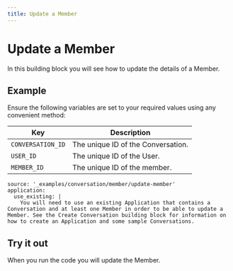 ```yaml
---
title: Update a Member
---
```


# Update a Member

In this building block you will see how to update the details of a Member.

## Example

Ensure the following variables are set to your required values using any convenient method:

Key | Description
-- | --
`CONVERSATION_ID` | The unique ID of the Conversation.
`USER_ID` | The unique ID of the User.
`MEMBER_ID` | The unique ID of the member.

```building_blocks
source: '_examples/conversation/member/update-member'
application:
  use_existing: |
    You will need to use an existing Application that contains a Conversation and at least one Member in order to be able to update a Member. See the Create Conversation building block for information on how to create an Application and some sample Conversations.
```

## Try it out

When you run the code you will update the Member.
